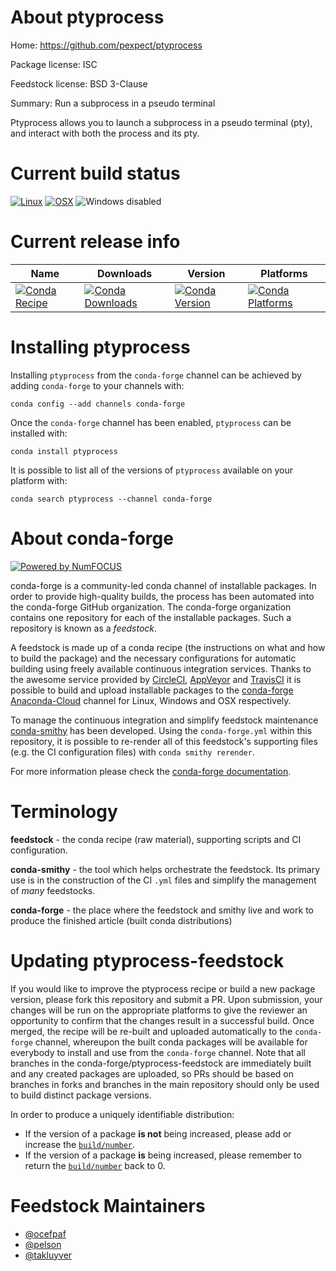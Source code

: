 <!--
# -*- mode: jinja -*-
-->

About ptyprocess
================

Home: https://github.com/pexpect/ptyprocess

Package license: ISC

Feedstock license: BSD 3-Clause

Summary: Run a subprocess in a pseudo terminal

Ptyprocess allows you to launch a subprocess in a pseudo terminal (pty),
and interact with both the process and its pty.


Current build status
====================

[![Linux](https://img.shields.io/circleci/project/github/conda-forge/ptyprocess-feedstock/master.svg?label=Linux)](https://circleci.com/gh/conda-forge/ptyprocess-feedstock)
[![OSX](https://img.shields.io/travis/conda-forge/ptyprocess-feedstock/master.svg?label=macOS)](https://travis-ci.org/conda-forge/ptyprocess-feedstock)
![Windows disabled](https://img.shields.io/badge/Windows-disabled-lightgrey.svg)

Current release info
====================

| Name | Downloads | Version | Platforms |
| --- | --- | --- | --- |
| [![Conda Recipe](https://img.shields.io/badge/recipe-ptyprocess-green.svg)](https://anaconda.org/conda-forge/ptyprocess) | [![Conda Downloads](https://img.shields.io/conda/dn/conda-forge/ptyprocess.svg)](https://anaconda.org/conda-forge/ptyprocess) | [![Conda Version](https://img.shields.io/conda/vn/conda-forge/ptyprocess.svg)](https://anaconda.org/conda-forge/ptyprocess) | [![Conda Platforms](https://img.shields.io/conda/pn/conda-forge/ptyprocess.svg)](https://anaconda.org/conda-forge/ptyprocess) |

Installing ptyprocess
=====================

Installing `ptyprocess` from the `conda-forge` channel can be achieved by adding `conda-forge` to your channels with:

```
conda config --add channels conda-forge
```

Once the `conda-forge` channel has been enabled, `ptyprocess` can be installed with:

```
conda install ptyprocess
```

It is possible to list all of the versions of `ptyprocess` available on your platform with:

```
conda search ptyprocess --channel conda-forge
```


About conda-forge
=================

[![Powered by NumFOCUS](https://img.shields.io/badge/powered%20by-NumFOCUS-orange.svg?style=flat&colorA=E1523D&colorB=007D8A)](http://numfocus.org)

conda-forge is a community-led conda channel of installable packages.
In order to provide high-quality builds, the process has been automated into the
conda-forge GitHub organization. The conda-forge organization contains one repository
for each of the installable packages. Such a repository is known as a *feedstock*.

A feedstock is made up of a conda recipe (the instructions on what and how to build
the package) and the necessary configurations for automatic building using freely
available continuous integration services. Thanks to the awesome service provided by
[CircleCI](https://circleci.com/), [AppVeyor](https://www.appveyor.com/)
and [TravisCI](https://travis-ci.org/) it is possible to build and upload installable
packages to the [conda-forge](https://anaconda.org/conda-forge)
[Anaconda-Cloud](https://anaconda.org/) channel for Linux, Windows and OSX respectively.

To manage the continuous integration and simplify feedstock maintenance
[conda-smithy](https://github.com/conda-forge/conda-smithy) has been developed.
Using the ``conda-forge.yml`` within this repository, it is possible to re-render all of
this feedstock's supporting files (e.g. the CI configuration files) with ``conda smithy rerender``.

For more information please check the [conda-forge documentation](https://conda-forge.org/docs/).

Terminology
===========

**feedstock** - the conda recipe (raw material), supporting scripts and CI configuration.

**conda-smithy** - the tool which helps orchestrate the feedstock.
                   Its primary use is in the construction of the CI ``.yml`` files
                   and simplify the management of *many* feedstocks.

**conda-forge** - the place where the feedstock and smithy live and work to
                  produce the finished article (built conda distributions)


Updating ptyprocess-feedstock
=============================

If you would like to improve the ptyprocess recipe or build a new
package version, please fork this repository and submit a PR. Upon submission,
your changes will be run on the appropriate platforms to give the reviewer an
opportunity to confirm that the changes result in a successful build. Once
merged, the recipe will be re-built and uploaded automatically to the
`conda-forge` channel, whereupon the built conda packages will be available for
everybody to install and use from the `conda-forge` channel.
Note that all branches in the conda-forge/ptyprocess-feedstock are
immediately built and any created packages are uploaded, so PRs should be based
on branches in forks and branches in the main repository should only be used to
build distinct package versions.

In order to produce a uniquely identifiable distribution:
 * If the version of a package **is not** being increased, please add or increase
   the [``build/number``](https://conda.io/docs/user-guide/tasks/build-packages/define-metadata.html#build-number-and-string).
 * If the version of a package **is** being increased, please remember to return
   the [``build/number``](https://conda.io/docs/user-guide/tasks/build-packages/define-metadata.html#build-number-and-string)
   back to 0.

Feedstock Maintainers
=====================

* [@ocefpaf](https://github.com/ocefpaf/)
* [@pelson](https://github.com/pelson/)
* [@takluyver](https://github.com/takluyver/)


